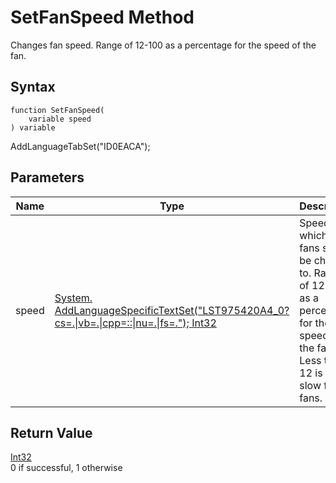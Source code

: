 # SetFanSpeed Method

Changes fan speed. Range of 12-100 as a percentage for the speed of the fan.

## Syntax

```
function SetFanSpeed(
	variable speed
) variable
```

AddLanguageTabSet("ID0EACA");

## **Parameters**

| Name  | Type                                                                                                                                             | Description                                                                                                                                    |
| ----- | ------------------------------------------------------------------------------------------------------------------------------------------------ | ---------------------------------------------------------------------------------------------------------------------------------------------- |
| speed | [System. AddLanguageSpecificTextSet("LST975420A4\_0?cs=.\|vb=.\|cpp=::\|nu=.\|fs=."); Int32](https://docs.microsoft.com/dotnet/api/system.int32) | Speed of which the fans should be changed to. Range of 12-100 as a percentage for the speed of the fan. Less then 12 is too slow for the fans. |

## **Return Value**

[Int32](https://docs.microsoft.com/dotnet/api/system.int32)\
0 if successful, 1 otherwise
